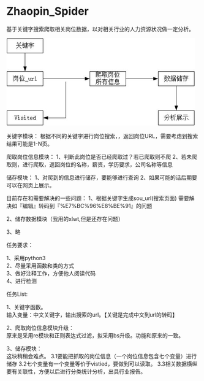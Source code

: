 # Zhaopin_Spider
基于关键字搜索爬取相关岗位数据，以对相关行业的人力资源状况做一定分析。

![流程图](https://github.com/lushan2866/Zhaopin_Spider/blob/master/%E6%B5%81%E7%A8%8B%E5%9B%BE-visio.jpg)

关键字模块：
根据不同的关键字进行岗位搜索，，返回岗位URL，需要考虑到搜索结果可能是1-N页。

爬取岗位信息模块：
1、判断此岗位是否已经爬取过？若已爬取则不爬
2、若未爬取则，进行爬取，返回岗位的名称，薪资，学历要求，公司名称等信息

储存模块：
1、对爬到的信息进行储存，要能够进行查询
2、如果可能的话后期要可以在网页上展示。


目前存在和需要解决的一些问题：
1、根据关键字生成sou_url(搜索页面)
需要解决如『编辑』转码到『%E7%BC%96%E8%BE%91』的问题

  
2、储存数据模块（我用的xlwt,但是还存在问题）

3、略

任务要求：

1、采用python3  
2、尽量采用函数和类的方式  
3、做好注释工作，方便他人阅读代码  
4、进行检测

任务List:

1、关键字函数。  
输入变量：中文关键字，输出搜索的url。【关键是完成中文到url的转码】

2、爬取岗位信息模块升级：  
原来是采用re模块和正则表达式过滤，拟采用bs升级。功能和原来的一致。

3、储存模块：  
这块稍稍会难点。
    3.1要能把抓取的岗位信息（一个岗位信息包含七个变量）进行储存
    3.2七个变量有一个变量等价于vistied，要做到可以读取。
    3.3相关数据横纵要有关联性，方便以后进行分类统计分析，出具行业报告。
